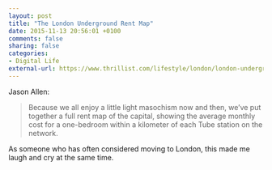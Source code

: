 ```yaml
---
layout: post
title: "The London Underground Rent Map"
date: 2015-11-13 20:56:01 +0100
comments: false
sharing: false
categories: 
- Digital Life
external-url: https://www.thrillist.com/lifestyle/london/london-underground-rent-map
---
```


Jason Allen:

> Because we all enjoy a little light masochism now and then, we’ve put together a full rent map of the capital, showing the average monthly cost for a one-bedroom within a kilometer of each Tube station on the network.

As someone who has often considered moving to London, this made me laugh and cry at the same time.
